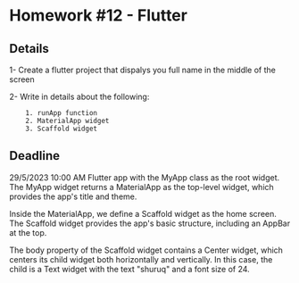 # Homework #12 - Flutter

## Details

1- Create a flutter project that dispalys you full name in the middle of the screen

2- Write in details about the following: 
```
    1. runApp function
    2. MaterialApp widget
    3. Scaffold widget
```
## Deadline
29/5/2023 10:00 AM
Flutter app with the MyApp class as the root widget. The MyApp widget returns a MaterialApp as the top-level widget, which provides the app's title and theme.

Inside the MaterialApp, we define a Scaffold widget as the home screen. The Scaffold widget provides the app's basic structure, including an AppBar at the top.

The body property of the Scaffold widget contains a Center widget, which centers its child widget both horizontally and vertically. In this case, the child is a Text widget with the text "shuruq" and a font size of 24.

